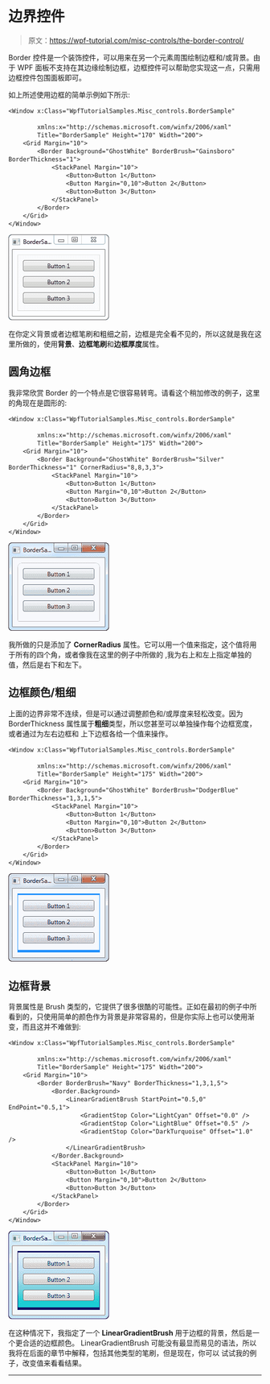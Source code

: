 # 边界控件

> 原文：<https://wpf-tutorial.com/misc-controls/the-border-control/>

Border 控件是一个装饰控件，可以用来在另一个元素周围绘制边框和/或背景。由于 WPF 面板不支持在其边缘绘制边框，边框控件可以帮助您实现这一点，只需用边框控件包围面板即可。

如上所述使用边框的简单示例如下所示:

```
<Window x:Class="WpfTutorialSamples.Misc_controls.BorderSample"

        xmlns:x="http://schemas.microsoft.com/winfx/2006/xaml"
        Title="BorderSample" Height="170" Width="200">
    <Grid Margin="10">
		<Border Background="GhostWhite" BorderBrush="Gainsboro" BorderThickness="1">
			<StackPanel Margin="10">
				<Button>Button 1</Button>
				<Button Margin="0,10">Button 2</Button>
				<Button>Button 3</Button>
			</StackPanel>
		</Border>
	</Grid>
</Window>
```

![](img/aa77f1e152589d923fb8ce57d359a306.png "A simple Border")

在你定义背景或者边框笔刷和粗细之前，边框是完全看不见的，所以这就是我在这里所做的，使用**背景**、**边框笔刷**和**边框厚度**属性。

## 圆角边框

<input type="hidden" name="IL_IN_ARTICLE">

我非常欣赏 Border 的一个特点是它很容易转弯。请看这个稍加修改的例子，这里的角现在是圆形的:

```
<Window x:Class="WpfTutorialSamples.Misc_controls.BorderSample"

        xmlns:x="http://schemas.microsoft.com/winfx/2006/xaml"
        Title="BorderSample" Height="175" Width="200">
    <Grid Margin="10">
		<Border Background="GhostWhite" BorderBrush="Silver" BorderThickness="1" CornerRadius="8,8,3,3">
			<StackPanel Margin="10">
				<Button>Button 1</Button>
				<Button Margin="0,10">Button 2</Button>
				<Button>Button 3</Button>
			</StackPanel>
		</Border>
	</Grid>
</Window>
```

![](img/a5deb24dfa157950584385000173888e.png "A Border with round corners")

我所做的只是添加了 **CornerRadius** 属性。它可以用一个值来指定，这个值将用于所有的四个角，或者像我在这里的例子中所做的 ,我为右上和左上指定单独的值，然后是右下和左下。

## 边框颜色/粗细

上面的边界非常不连续，但是可以通过调整颜色和/或厚度来轻松改变。因为 BorderThickness 属性属于**粗细**类型，所以您甚至可以单独操作每个边框宽度，或者通过为左右边框和 上下边框各给一个值来操作。

```
<Window x:Class="WpfTutorialSamples.Misc_controls.BorderSample"

        xmlns:x="http://schemas.microsoft.com/winfx/2006/xaml"
        Title="BorderSample" Height="175" Width="200">
    <Grid Margin="10">
		<Border Background="GhostWhite" BorderBrush="DodgerBlue" BorderThickness="1,3,1,5">
			<StackPanel Margin="10">
				<Button>Button 1</Button>
				<Button Margin="0,10">Button 2</Button>
				<Button>Button 3</Button>
			</StackPanel>
		</Border>
	</Grid>
</Window>
```

![](img/9cd1bc663eaa7aaa83fdfa48540810f1.png "A Border with a customized border thickness")

## 边框背景

背景属性是 Brush 类型的，它提供了很多很酷的可能性。正如在最初的例子中所看到的，只使用简单的颜色作为背景是非常容易的，但是你实际上也可以使用渐变，而且这并不难做到:

```
<Window x:Class="WpfTutorialSamples.Misc_controls.BorderSample"

        xmlns:x="http://schemas.microsoft.com/winfx/2006/xaml"
        Title="BorderSample" Height="175" Width="200">
    <Grid Margin="10">
		<Border BorderBrush="Navy" BorderThickness="1,3,1,5">
			<Border.Background>
				<LinearGradientBrush StartPoint="0.5,0" EndPoint="0.5,1">
					<GradientStop Color="LightCyan" Offset="0.0" />
					<GradientStop Color="LightBlue" Offset="0.5" />
					<GradientStop Color="DarkTurquoise" Offset="1.0" />
				</LinearGradientBrush>
			</Border.Background>
			<StackPanel Margin="10">
				<Button>Button 1</Button>
				<Button Margin="0,10">Button 2</Button>
				<Button>Button 3</Button>
			</StackPanel>
		</Border>
	</Grid>
</Window>
```

![](img/ef46bb8072f4c55d8721956bd4d90c2d.png "A Border with a gradient background")

在这种情况下，我指定了一个 **LinearGradientBrush** 用于边框的背景，然后是一个更合适的边框颜色。 LinearGradientBrush 可能没有最显而易见的语法，所以我将在后面的章节中解释，包括其他类型的笔刷，但是现在，你可以 试试我的例子，改变值来看看结果。

* * *